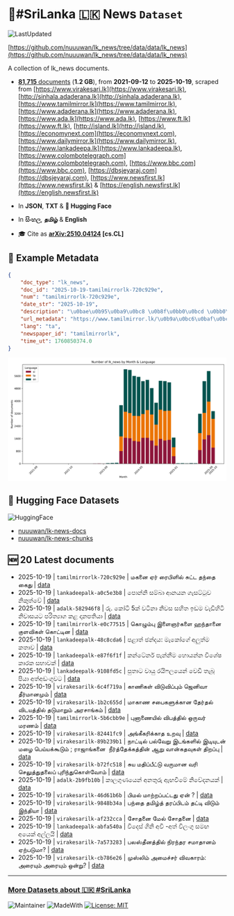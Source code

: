 # 📄#SriLanka 🇱🇰 News `Dataset`

![LastUpdated](https://img.shields.io/badge/last_updated-2025--10--19_10:47:51-green)

[https://github.com/nuuuwan/lk_news/tree/data/data/lk_news](https://github.com/nuuuwan/lk_news/tree/data/data/lk_news)

A collection of lk_news documents.

- [**81,715** documents](https://github.com/nuuuwan/lk_news/tree/data/data/lk_news) (**1.2 GB**), from **2021-09-12** to **2025-10-19**, scraped from [https://www.virakesari.lk](https://www.virakesari.lk), [http://sinhala.adaderana.lk](http://sinhala.adaderana.lk), [https://www.tamilmirror.lk](https://www.tamilmirror.lk), [https://www.adaderana.lk](https://www.adaderana.lk), [https://www.ada.lk](https://www.ada.lk), [https://www.ft.lk](https://www.ft.lk), [http://island.lk](http://island.lk), [https://economynext.com](https://economynext.com), [https://www.dailymirror.lk](https://www.dailymirror.lk), [https://www.lankadeepa.lk](https://www.lankadeepa.lk), [https://www.colombotelegraph.com](https://www.colombotelegraph.com), [https://www.bbc.com](https://www.bbc.com), [https://dbsjeyaraj.com](https://dbsjeyaraj.com), [https://www.newsfirst.lk](https://www.newsfirst.lk) & [https://english.newsfirst.lk](https://english.newsfirst.lk)

- In **JSON**, **TXT** & **🤗 Hugging Face**

- In **සිංහල**, **தமிழ்** & **English**

- 🎓 Cite as **[arXiv:2510.04124](https://arxiv.org/abs/2510.04124) [cs.CL]**

## 📝 Example Metadata

```json
{
    "doc_type": "lk_news",
    "doc_id": "2025-10-19-tamilmirrorlk-720c929e",
    "num": "tamilmirrorlk-720c929e",
    "date_str": "2025-10-19",
    "description": "\u0bae\u0b95\u0ba9\u0bc8 \u0b8f\u0bb0\u0bcd \u0bb0\u0bc8\u0baa\u0bbf\u0bb3\u0bbf\u0bb2\u0bcd \u0b9a\u0bc1\u0b9f\u0bcd\u0b9f \u0ba4\u0ba8\u0bcd\u0ba4\u0bc8 \u0b95\u0bc8\u0ba4\u0bc1",
    "url_metadata": "https://www.tamilmirror.lk/\u0b9a\u0bc6\u0baf\u0bcd\u0ba4\u0bbf\u0b95\u0bb3\u0bcd/\u0bae\u0b95\u0ba9\u0bc8-\u0b8f\u0bb0\u0bcd-\u0bb0\u0bc8\u0baa\u0bbf\u0bb3\u0bbf\u0bb2\u0bcd-\u0b9a\u0bc1\u0b9f\u0bcd\u0b9f-\u0ba4\u0ba8\u0bcd\u0ba4\u0bc8-\u0b95\u0bc8\u0ba4\u0bc1/175-366486",
    "lang": "ta",
    "newspaper_id": "tamilmirrorlk",
    "time_ut": 1760850374.0
}
```

![Chart](https://raw.githubusercontent.com/nuuuwan/lk_news/refs/heads/data/data/lk_news/docs_by_month_and_lang.png)

## 🤗 Hugging Face Datasets

![HuggingFace](https://img.shields.io/badge/-HuggingFace-FDEE21?style=for-the-badge&logo=HuggingFace)

- [nuuuwan/lk-news-docs](https://huggingface.co/datasets/nuuuwan/lk-news-docs)
- [nuuuwan/lk-news-chunks](https://huggingface.co/datasets/nuuuwan/lk-news-chunks)

## 🆕 20 Latest documents

- 2025-10-19 | `tamilmirrorlk-720c929e` | மகனை ஏர் ரைபிளில் சுட்ட தந்தை கைது | [data](https://github.com/nuuuwan/lk_news/tree/data/data/lk_news/2020s/2025/2025-10-19-tamilmirrorlk-720c929e)
- 2025-10-19 | `lankadeepalk-a0c5e3b8` | පොන්නි  සම්බා ආනයන ගැසට්ටුව නිකුත්වේ | [data](https://github.com/nuuuwan/lk_news/tree/data/data/lk_news/2020s/2025/2025-10-19-lankadeepalk-a0c5e3b8)
- 2025-10-19 | `adalk-582946f8` | රු. කෝටි 5ක් වටිනා නිවස සහිත ඉඩම වැඩිහිටි නිවාසයට පරිත්‍යාග කළ දානපතියා | [data](https://github.com/nuuuwan/lk_news/tree/data/data/lk_news/2020s/2025/2025-10-19-adalk-582946f8)
- 2025-10-19 | `tamilmirrorlk-e0c77515` | கொழும்பு இளைஞர்களை ஹந்தானை குளவிகள் கொட்டின | [data](https://github.com/nuuuwan/lk_news/tree/data/data/lk_news/2020s/2025/2025-10-19-tamilmirrorlk-e0c77515)
- 2025-10-19 | `lankadeepalk-48c8cda6` | පළාත් ඡන්දය: මැකෝගේ  අලුත්ම කතාව | [data](https://github.com/nuuuwan/lk_news/tree/data/data/lk_news/2020s/2025/2025-10-19-lankadeepalk-48c8cda6)
- 2025-10-19 | `lankadeepalk-e87f6f1f` | කන්ටේනර්  පැන්නීම හොයන්න  විශේෂ කාරක සභාවක් | [data](https://github.com/nuuuwan/lk_news/tree/data/data/lk_news/2020s/2025/2025-10-19-lankadeepalk-e87f6f1f)
- 2025-10-19 | `lankadeepalk-9108fd5c` | පුතාට වායු රයිෆලයෙන් වෙඩි තැබූ පියා අත්අඩංගුවට | [data](https://github.com/nuuuwan/lk_news/tree/data/data/lk_news/2020s/2025/2025-10-19-lankadeepalk-9108fd5c)
- 2025-10-19 | `virakesarilk-6c4f719a` | காணிகள் விடுவிப்பும் ஜெனிவா தீர்மானமும் | [data](https://github.com/nuuuwan/lk_news/tree/data/data/lk_news/2020s/2025/2025-10-19-virakesarilk-6c4f719a)
- 2025-10-19 | `virakesarilk-1b2c655d` | மாகாண சபைகளுக்கான தேர்தல் விடயத்தில் தடுமாறும் அரசாங்கம் | [data](https://github.com/nuuuwan/lk_news/tree/data/data/lk_news/2020s/2025/2025-10-19-virakesarilk-1b2c655d)
- 2025-10-19 | `tamilmirrorlk-5b6cbb9e` | புனாணையில் விபத்தில் ஒருவர் மரணம் | [data](https://github.com/nuuuwan/lk_news/tree/data/data/lk_news/2020s/2025/2025-10-19-tamilmirrorlk-5b6cbb9e)
- 2025-10-19 | `virakesarilk-82441fc9` | அங்கீகரிக்காத உறவு | [data](https://github.com/nuuuwan/lk_news/tree/data/data/lk_news/2020s/2025/2025-10-19-virakesarilk-82441fc9)
- 2025-10-19 | `virakesarilk-89b239b1` | நாட்டில் பல்வேறு இடங்களில் இடியுடன் மழை பெய்யக்கூடும் ; ராஜாங்கனை  நீர்த்தேக்கத்தின் ஆறு வான்கதவுகள் திறப்பு | [data](https://github.com/nuuuwan/lk_news/tree/data/data/lk_news/2020s/2025/2025-10-19-virakesarilk-89b239b1)
- 2025-10-19 | `virakesarilk-b72fc518` | சுய மதிப்பீட்டு வருமான வரி செலுத்துதலைப் புரிந்துகொள்வோம் | [data](https://github.com/nuuuwan/lk_news/tree/data/data/lk_news/2020s/2025/2025-10-19-virakesarilk-b72fc518)
- 2025-10-19 | `adalk-2b9fb10b` | කාලගුණයෙන් අනතුරු ඇඟවීමේ නිවේදනයක් | [data](https://github.com/nuuuwan/lk_news/tree/data/data/lk_news/2020s/2025/2025-10-19-adalk-2b9fb10b)
- 2025-10-19 | `virakesarilk-46d61b6b` | பிமல் மாற்றப்பட்டது ஏன் ? | [data](https://github.com/nuuuwan/lk_news/tree/data/data/lk_news/2020s/2025/2025-10-19-virakesarilk-46d61b6b)
- 2025-10-19 | `virakesarilk-9848b34a` | பந்தை தமிழ்த் தரப்பிடம் தட்டி விடும் இந்தியா | [data](https://github.com/nuuuwan/lk_news/tree/data/data/lk_news/2020s/2025/2025-10-19-virakesarilk-9848b34a)
- 2025-10-19 | `virakesarilk-af232cca` | சோதனை மேல் சோதனை | [data](https://github.com/nuuuwan/lk_news/tree/data/data/lk_news/2020s/2025/2025-10-19-virakesarilk-af232cca)
- 2025-10-19 | `lankadeepalk-abfa540a` | විදෙස් ගිනි අවි -අත් විලංගු සමඟ අයෙක් අල්ලයි | [data](https://github.com/nuuuwan/lk_news/tree/data/data/lk_news/2020s/2025/2025-10-19-lankadeepalk-abfa540a)
- 2025-10-19 | `virakesarilk-7a573283` | பலஸ்தீனத்தில் நிரந்தர சமாதானம் ஏற்படுமா? | [data](https://github.com/nuuuwan/lk_news/tree/data/data/lk_news/2020s/2025/2025-10-19-virakesarilk-7a573283)
- 2025-10-19 | `virakesarilk-cb786e26` | முஸ்லிம் அமைச்சர் விவகாரம்: அரையும் அரையும் ஒன்று? | [data](https://github.com/nuuuwan/lk_news/tree/data/data/lk_news/2020s/2025/2025-10-19-virakesarilk-cb786e26)

---

### [More Datasets about 🇱🇰 #SriLanka](https://github.com/nuuuwan/lk_datasets)

![Maintainer](https://img.shields.io/badge/maintainer-nuuuwan-red)
![MadeWith](https://img.shields.io/badge/made_with-python-blue)
[![License: MIT](https://img.shields.io/badge/License-MIT-yellow.svg)](https://opensource.org/licenses/MIT)
